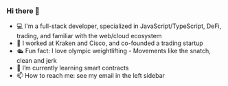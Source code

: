 ### Hi there 👋

- 💻 I'm a full-stack developer, specialized in JavaScript/TypeScript, DeFi, trading, and familiar with the web/cloud ecosystem 
- 💼 I worked at Kraken and Cisco, and co-founded a trading startup
- 🛳️ Fun fact: I love olympic weightlifting - Movements like the snatch, clean and jerk
- 🌱 I’m currently learning smart contracts
- 📫 How to reach me: see my email in the left sidebar
